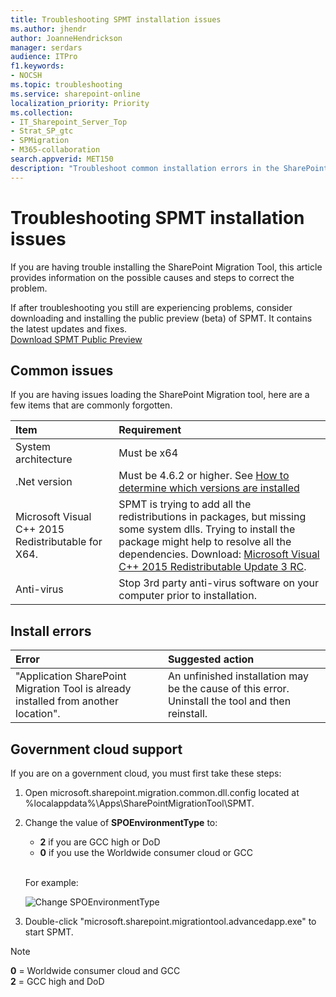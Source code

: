 ```yaml
---
title: Troubleshooting SPMT installation issues
ms.author: jhendr
author: JoanneHendrickson
manager: serdars
audience: ITPro
f1.keywords:
- NOCSH
ms.topic: troubleshooting
ms.service: sharepoint-online
localization_priority: Priority
ms.collection: 
- IT_Sharepoint_Server_Top
- Strat_SP_gtc
- SPMigration
- M365-collaboration
search.appverid: MET150
description: "Troubleshoot common installation errors in the SharePoint Migration Tool."
---
```

# Troubleshooting SPMT installation issues

If you are having trouble installing the SharePoint Migration Tool, this article provides information on the possible causes and steps to correct the problem.

If after troubleshooting you still are experiencing problems, consider downloading and installing the public preview (beta) of SPMT. It contains the latest updates and fixes.</br>
[Download SPMT Public Preview](https://spmtreleasescus.blob.core.windows.net/betainstall/default.htm) 

## Common issues

If you are having issues loading the SharePoint Migration tool, here are a few items that are commonly forgotten.

|**Item**|**Requirement**|
|:-----|:-----|
|System architecture| Must be x64|
|.Net version |Must be 4.6.2 or higher. See [How to determine which versions are installed](https://docs.microsoft.com/dotnet/framework/migration-guide/how-to-determine-which-versions-are-installed)|
|Microsoft Visual C++ 2015 Redistributable for X64.|SPMT is trying to add all the redistributions in packages, but missing some system dlls. Trying to install the package might help to resolve all the dependencies. Download: [Microsoft Visual C++ 2015 Redistributable Update 3 RC](https://www.microsoft.com/download/details.aspx?id=52685).|
|Anti-virus| Stop 3rd party anti-virus software on your computer prior to installation.


## Install errors

|**Error**|**Suggested action**|
|:-----|:-----|
|"Application SharePoint Migration Tool is already installed from another location".|An unfinished installation may be the cause of this error. Uninstall the tool and then reinstall.|


## Government cloud support

If you are on a government cloud, you must first take these steps:

1. Open microsoft.sharepoint.migration.common.dll.config located at %localappdata%\Apps\SharePointMigrationTool\SPMT.
2. Change the value of **SPOEnvironmentType** to:

    - **2** if you are GCC high or DoD
    - **0** if you use the Worldwide consumer cloud or GCC 

    </br>For example:
  
    ![Change SPOEnvironmentType](media/gov-cloud-setting.png)

3.  Double-click "microsoft.sharepoint.migrationtool.advancedapp.exe" to start SPMT.


>[!Note]
>**0** = Worldwide consumer cloud and GCC</br>
>**2** = GCC high and DoD</br>
